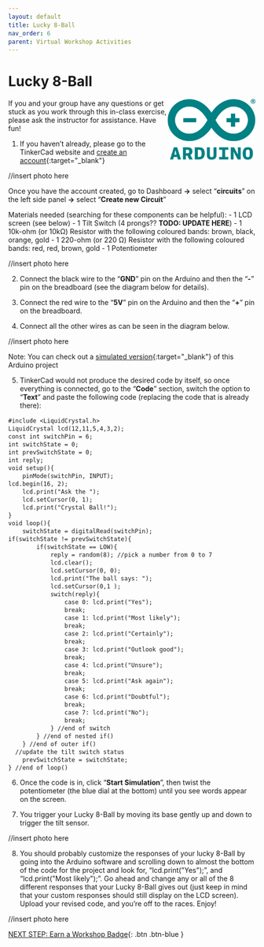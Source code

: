 ```yaml
---
layout: default
title: Lucky 8-Ball
nav_order: 6
parent: Virtual Workshop Activities
---
```


# Lucky 8-Ball

<img src="images\arduino-icon.png" alt="arduino icon" style="float:right;width:180px;">

If you and your group have any questions or get stuck as you work through this in-class exercise, please ask the instructor for assistance.  Have fun!

1. If you haven’t already, please go to the TinkerCad website and [create an account](https://www.tinkercad.com/){:target="_blank"}

//insert photo here

Once you have the account created, go to Dashboard **->** select “**circuits**” on the left side panel **->** select “**Create new Circuit**”

Materials needed (searching for these components can be helpful):
          - 1 LCD screen (see below)
          - 1 Tilt Switch (4 prongs?? **TODO: UPDATE HERE**)
          - 1 10k-ohm (or 10k&Omega;) Resistor with the following coloured bands: brown, black, orange, gold
          - 1 220-ohm (or 220 &Omega;) Resistor with the following coloured bands: red, red, brown, gold
          - 1 Potentiometer

//insert photo here

2. Connect the black wire to the “**GND**” pin on the Arduino and then the “**-**” pin on the breadboard (see the diagram below for details).

3. Connect the red wire to the “**5V**” pin on the Arduino and then the “**+**” pin on the breadboard.

4. Connect all the other wires as can be seen in the diagram below.

//insert photo here

Note: You can check out a [simulated version](https://goo.gl/9Lo9wQ){:target="_blank"} of this Arduino project

5. TinkerCad would not produce the desired code by itself, so once everything is connected, go to the “**Code**” section, switch the option to “**Text**” and paste the following code (replacing the code that is already there):

```
#include <LiquidCrystal.h> 
LiquidCrystal lcd(12,11,5,4,3,2);
const int switchPin = 6; 
int switchState = 0; 
int prevSwitchState = 0; 
int reply;
void setup(){ 
	pinMode(switchPin, INPUT);
lcd.begin(16, 2); 
	lcd.print("Ask the "); 
	lcd.setCursor(0, 1); 
	lcd.print("Crystal Ball!"); 
}
void loop(){ 
	switchState = digitalRead(switchPin);
if(switchState != prevSwitchState){ 
		if(switchState == LOW){ 
			reply = random(8); //pick a number from 0 to 7
 			lcd.clear(); 
			lcd.setCursor(0, 0); 
			lcd.print("The ball says: "); 
			lcd.setCursor(0,1 );
  			switch(reply){ 
				case 0: lcd.print("Yes");
				break; 
				case 1: lcd.print("Most likely"); 
				break; 
				case 2: lcd.print("Certainly"); 
				break; 
				case 3: lcd.print("Outlook good"); 
				break; 
				case 4: lcd.print("Unsure"); 
				break; 
				case 5: lcd.print("Ask again"); 
				break; 
				case 6: lcd.print("Doubtful"); 
				break;
 				case 7: lcd.print("No"); 
				break; 
			} //end of switch 
		} //end of nested if() 
	} //end of outer if()
  //update the tilt switch status 
	prevSwitchState = switchState;  
} //end of loop()
```

6. Once the code is in, click “**Start Simulation**”, then twist the potentiometer (the blue dial at the bottom) until you see words appear on the screen.

7. You trigger your Lucky 8-Ball by moving its base gently up and down to trigger the tilt sensor.

//insert photo here

8. You should probably customize the responses of your lucky 8-Ball by going into the Arduino software and scrolling down to almost the bottom of the code for the project and look for, “lcd.print("Yes");”, and “lcd.print("Most likely");”. Go ahead and change any or all of the 8 different responses that your Lucky 8-Ball gives out (just keep in mind that your custom responses should still display on the LCD screen). Upload your revised code, and you’re off to the races. Enjoy!

//insert photo here

[NEXT STEP: Earn a Workshop Badge](../informal-credentials.html){: .btn .btn-blue }
